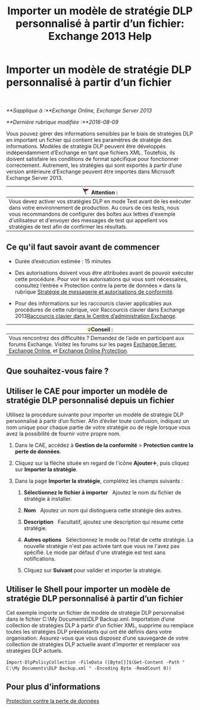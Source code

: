 ﻿---
title: 'Importer un modèle de stratégie DLP personnalisé à partir d’un fichier: Exchange 2013 Help'
TOCTitle: Importer un modèle de stratégie DLP personnalisé à partir d’un fichier
ms:assetid: 83f49dbd-f9b1-498e-b548-1529c5e1ccdb
ms:mtpsurl: https://technet.microsoft.com/fr-fr/library/JJ150531(v=EXCHG.150)
ms:contentKeyID: 50477343
ms.date: 05/23/2018
mtps_version: v=EXCHG.150
ms.translationtype: MT
---

# Importer un modèle de stratégie DLP personnalisé à partir d’un fichier

 

_**Sapplique à :**Exchange Online, Exchange Server 2013_

_**Dernière rubrique modifiée :**2016-08-09_

Vous pouvez gérer des informations sensibles par le biais de stratégies DLP en important un fichier qui contient les paramètres de stratégie des informations. Modèles de stratégie DLP peuvent être développés indépendamment d’Exchange en tant que fichiers XML. Toutefois, ils doivent satisfaire les conditions de format spécifique pour fonctionner correctement. Autrement, les stratégies qui sont exportés à partir d’une version antérieure d’Exchange peuvent être importés dans Microsoft Exchange Server 2013.

<table>
<thead>
<tr class="header">
<th><img src="images/JJ673034.Caution(EXCHG.150).gif" title="Attention" alt="Attention" />Attention :</th>
</tr>
</thead>
<tbody>
<tr class="odd">
<td>Vous devez activer vos stratégies DLP en mode Test avant de les exécuter dans votre environnement de production. Au cours de ces tests, nous vous recommandons de configurer des boîtes aux lettres d'exemple d'utilisateur et d'envoyer des messages de test qui appellent vos stratégies de test afin de confirmer les résultats.</td>
</tr>
</tbody>
</table>


## Ce qu'il faut savoir avant de commencer

  - Durée d’exécution estimée : 15 minutes

  - Des autorisations doivent vous être attribuées avant de pouvoir exécuter cette procédure. Pour voir les autorisations qui vous sont nécessaires, consultez l’entrée « Protection contre la perte de données » dans la rubrique [Stratégie de messagerie et autorisations de conformité](messaging-policy-and-compliance-permissions-exchange-2013-help.md).

  - Pour des informations sur les raccourcis clavier applicables aux procédures de cette rubrique, voir Raccourcis clavier dans Exchange 2013[Raccourcis clavier dans le Centre d’administration Exchange](keyboard-shortcuts-in-the-exchange-admin-center-exchange-online-protection-help.md).

<table>
<thead>
<tr class="header">
<th><img src="images/Bb125224.tip(EXCHG.150).gif" title="Conseil" alt="Conseil" />Conseil :</th>
</tr>
</thead>
<tbody>
<tr class="odd">
<td>Vous rencontrez des difficultés ? Demandez de l’aide en participant aux forums Exchange. Visitez les forums sur les pages <a href="https://go.microsoft.com/fwlink/p/?linkid=60612">Exchange Server</a>, <a href="https://go.microsoft.com/fwlink/p/?linkid=267542">Exchange Online</a>, et <a href="https://go.microsoft.com/fwlink/p/?linkid=285351">Exchange Online Protection</a>.</td>
</tr>
</tbody>
</table>


## Que souhaitez-vous faire ?

## Utiliser le CAE pour importer un modèle de stratégie DLP personnalisé depuis un fichier

Utilisez la procédure suivante pour importer un modèle de stratégie DLP personnalisé à partir d’un fichier. Afin d’éviter toute confusion, indiquez un nom unique pour chaque partie de votre stratégie ou de règle lorsque vous avez la possibilité de fournir votre propre nom.

1.  Dans le CAE, accédez à **Gestion de la conformité** \> **Protection contre la perte de données**.

2.  Cliquez sur la flèche située en regard de l'icône **Ajouter**![Icône Ajouter](images/JJ218640.c1e75329-d6d7-4073-a27d-498590bbb558(EXCHG.150).gif "Icône Ajouter"), puis cliquez sur **Importer la stratégie**.

3.  Dans la page **Importer la stratégie**, complétez les champs suivants :
    
    1.  **Sélectionnez le fichier à importer**   Ajoutez le nom du fichier de stratégie à installer.
    
    2.  **Nom**   Ajoutez un nom qui distinguera cette stratégie des autres.
    
    3.  **Description**   Facultatif, ajoutez une description qui résume cette stratégie.
    
    4.  **Autres options**   Sélectionnez le mode ou l'état de cette stratégie. La nouvelle stratégie n'est pas activée tant que vous ne l'avez pas spécifié. Le mode par défaut d'une stratégie est test sans notifications.
    
    5.  Cliquez sur **Suivant** pour valider et importer la stratégie.

## Utiliser le Shell pour importer un modèle de stratégie DLP personnalisé à partir d’un fichier

Cet exemple importe un fichier de modèle de stratégie DLP personnalisé dans le fichier C:\\My Documents\\DLP Backup.xml. Importation d’une collection de stratégies DLP à partir d’un fichier XML, supprime ou remplace toutes les stratégies DLP préexistants qui ont été définis dans votre organisation. Assurez-vous que vous disposez d’une sauvegarde de votre collection de stratégies DLP actuelle avant d’importer et remplacer vos stratégies DLP actuels.

    Import-DlpPolicyCollection -FileData ([Byte[]]$(Get-Content -Path " C:\My Documents\DLP Backup.xml " -Encoding Byte -ReadCount 0))

## Pour plus d'informations

[Protection contre la perte de données](technical-overview-of-dlp-data-loss-prevention-in-exchange.md)

